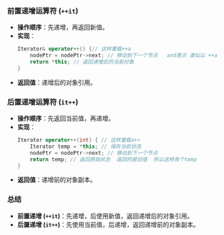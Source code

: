 ### 前置递增运算符 (`++it`)

- **操作顺序**：先递增，再返回新值。
- **实现**：
  ```cpp
  Iterator& operator++() {// 这样重载++a
      nodePtr = nodePtr->next; // 移动到下一个节点   and表示 类似以 ++a
      return *this; // 返回递增后的当前对象
  }
  ```
- **返回值**：递增后的对象引用。

### 后置递增运算符 (`it++`)

- **操作顺序**：先返回当前值，再递增。
- **实现**：
  ```cpp
  Iterator operator++(int) { // 这样重载a++
      Iterator temp = *this; // 保存当前状态
      nodePtr = nodePtr->next; // 移动到下一个节点
      return temp; // 返回原始状态  返回的是旧值  所以这样有个temp
  }
  ```
- **返回值**：递增前的对象副本。

### 总结

- **前置递增 (`++it`)**：先递增，后使用新值，返回递增后的对象引用。
- **后置递增 (`it++`)**：先使用当前值，后递增，返回递增前的对象副本。

